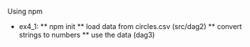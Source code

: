 Using npm

* ex4_1: 
** npm init
** load data from circles.csv  (src/dag2)
** convert strings to numbers
** use the data (dag3)